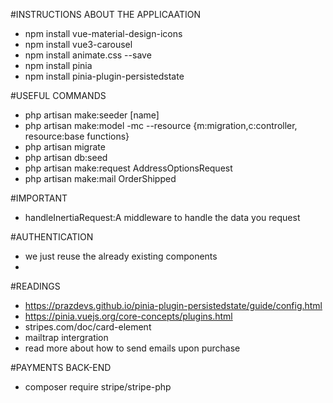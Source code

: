 #INSTRUCTIONS ABOUT THE APPLICAATION
- npm install vue-material-design-icons
- npm install vue3-carousel
- npm install animate.css --save
- npm install pinia
- npm install pinia-plugin-persistedstate


#USEFUL COMMANDS
- php artisan make:seeder [name]
- php artisan make:model -mc --resource  {m:migration,c:controller, resource:base functions}
- php artisan migrate
- php artisan db:seed
- php artisan make:request AddressOptionsRequest
- php artisan make:mail OrderShipped


#IMPORTANT
- handleInertiaRequest:A middleware to handle the data you request


#AUTHENTICATION 
- we just reuse the already existing components
- 

#READINGS
- https://prazdevs.github.io/pinia-plugin-persistedstate/guide/config.html
- https://pinia.vuejs.org/core-concepts/plugins.html
- stripes.com/doc/card-element
- mailtrap intergration
- read more about how to send emails upon purchase

#PAYMENTS BACK-END
- composer require stripe/stripe-php